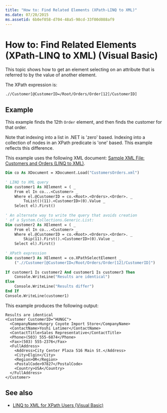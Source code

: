 ```yaml
---
title: "How to: Find Related Elements (XPath-LINQ to XML)"
ms.date: 07/20/2015
ms.assetid: 6b0ef058-d704-48a5-98cd-33f00d088af9
---
```

# How to: Find Related Elements (XPath-LINQ to XML) (Visual Basic)
This topic shows how to get an element selecting on an attribute that is referred to by the value of another element.  
  
 The XPath expression is:  
  
 `.//Customer[@CustomerID=/Root/Orders/Order[12]/CustomerID]`  
  
## Example  
 This example finds the 12th `Order` element, and then finds the customer for that order.  
  
 Note that indexing into a list in .NET is 'zero' based. Indexing into a collection of nodes in an XPath predicate is 'one' based. This example reflects this difference.  
  
 This example uses the following XML document: [Sample XML File: Customers and Orders (LINQ to XML)](../../../../visual-basic/programming-guide/concepts/linq/sample-xml-file-customers-and-orders-linq-to-xml.md).  
  
```vb  
Dim co As XDocument = XDocument.Load("CustomersOrders.xml")  
  
' LINQ to XML query  
Dim customer1 As XElement = ( _  
    From el In co...<Customer> _  
    Where el.@CustomerID = co.<Root>.<Orders>.<Order>. _  
        ToList()(11).<CustomerID>(0).Value _  
    Select el).First()  
  
' An alternate way to write the query that avoids creation  
' of a System.Collections.Generic.List:  
Dim customer2 As XElement = ( _  
    From el In co...<Customer> _  
    Where el.@CustomerID = co.<Root>.<Orders>.<Order>. _  
        Skip(11).First().<CustomerID>(0).Value _  
    Select el).First()  
  
' XPath expression  
Dim customer3 As XElement = co.XPathSelectElement _  
    (".//Customer[@CustomerID=/Root/Orders/Order[12]/CustomerID]")  
  
If customer1 Is customer2 And customer1 Is customer3 Then  
    Console.WriteLine("Results are identical")  
Else  
    Console.WriteLine("Results differ")  
End If  
Console.WriteLine(customer1)  
```  
  
 This example produces the following output:  
  
```console
Results are identical  
<Customer CustomerID="HUNGC">  
  <CompanyName>Hungry Coyote Import Store</CompanyName>  
  <ContactName>Yoshi Latimer</ContactName>  
  <ContactTitle>Sales Representative</ContactTitle>  
  <Phone>(503) 555-6874</Phone>  
  <Fax>(503) 555-2376</Fax>  
  <FullAddress>  
    <Address>City Center Plaza 516 Main St.</Address>  
    <City>Elgin</City>  
    <Region>OR</Region>  
    <PostalCode>97827</PostalCode>  
    <Country>USA</Country>  
  </FullAddress>  
</Customer>  
```  
  
## See also

- [LINQ to XML for XPath Users (Visual Basic)](../../../../visual-basic/programming-guide/concepts/linq/linq-to-xml-for-xpath-users.md)
